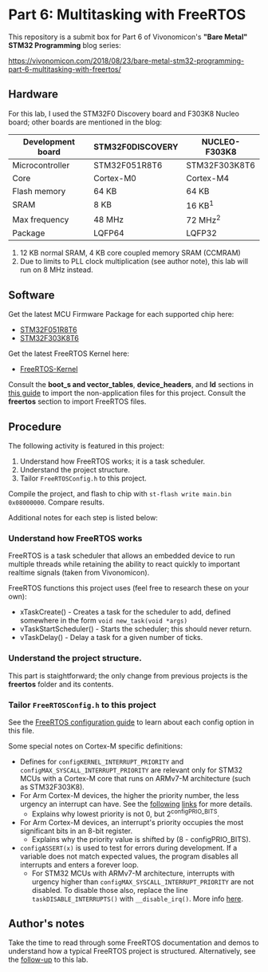 # Part 6: Multitasking with FreeRTOS
This repository is a submit box for Part 6 of Vivonomicon's **"Bare Metal" STM32 Programming** blog series:

https://vivonomicon.com/2018/08/23/bare-metal-stm32-programming-part-6-multitasking-with-freertos/

## Hardware
For this lab, I used the STM32F0 Discovery board and F303K8 Nucleo board; other boards are mentioned in the blog:

Development board | STM32F0DISCOVERY | NUCLEO-F303K8
------------------|------------------|---------------
Microcontroller   | STM32F051R8T6    | STM32F303K8T6
Core              | Cortex-M0        | Cortex-M4
Flash memory      | 64 KB            | 64 KB
SRAM              | 8 KB             | 16 KB<sup>1</sup>
Max frequency     | 48 MHz           | 72 MHz<sup>2</sup>
Package           | LQFP64           | LQFP32

1. 12 KB normal SRAM, 4 KB core coupled memory SRAM (CCMRAM)
2. Due to limits to PLL clock multiplication (see author note), this lab will run on 8 MHz instead.

## Software
Get the latest MCU Firmware Package for each supported chip here:
* [STM32F051R8T6](https://github.com/STMicroelectronics/STM32CubeF0 "STM32CubeF0")
* [STM32F303K8T6](https://github.com/STMicroelectronics/STM32CubeF3 "STM32CubeF3")

Get the latest FreeRTOS Kernel here:
* [FreeRTOS-Kernel](https://github.com/FreeRTOS/FreeRTOS-Kernel "FreeRTOS kernel only")

Consult the **boot_s and vector_tables**, **device_headers**, and **ld** sections in [this guide](../../import-files.md) to import the non-application files for this project. Consult the **freertos** section to import FreeRTOS files.

## Procedure
The following activity is featured in this project:
1. Understand how FreeRTOS works; it is a task scheduler.
2. Understand the project structure.
3. Tailor `FreeRTOSConfig.h` to this project.

Compile the project, and flash to chip with `st-flash write main.bin 0x08000000`. Compare results.

Additional notes for each step is listed below:

### Understand how FreeRTOS works
FreeRTOS is a task scheduler that allows an embedded device to run multiple threads while retaining the ability to react quickly to important realtime signals (taken from Vivonomicon).

FreeRTOS functions this project uses (feel free to research these on your own):
* xTaskCreate() - Creates a task for the scheduler to add, defined somewhere in the form
`void new_task(void *args)`
* vTaskStartScheduler() - Starts the scheduler; this should never return.
* vTaskDelay() - Delay a task for a given number of ticks. 

### Understand the project structure.
This part is staightforward; the only change from previous projects is the **freertos** folder and its contents.

### Tailor `FreeRTOSConfig.h` to this project
See the [FreeRTOS configuration guide](https://www.freertos.org/a00110.html) to learn about each config option in this file.

Some special notes on Cortex-M specific definitions:
* Defines for `configKERNEL_INTERRUPT_PRIORITY` and `configMAX_SYSCALL_INTERRUPT_PRIORITY` are relevant only for STM32 MCUs with a Cortex-M core that runs on ARMv7-M architecture (such as STM32F303K8).
* For Arm Cortex-M devices, the higher the priority number, the less urgency an interrupt can have. See the [following](https://community.arm.com/arm-community-blogs/b/embedded-blog/posts/cutting-through-the-confusion-with-arm-cortex-m-interrupt-priorities "ARM community blogs") [links](https://www.freertos.org/RTOS-Cortex-M3-M4.html "FreeRTOS note for Cortex-M") for more details.
  * Explains why lowest priority is not 0, but 2<sup>configPRIO_BITS</sup>.
* For Arm Cortex-M devices, an interrupt's priority occupies the most significant bits in an 8-bit register.
  * Explains why the priority value is shifted by (8 - configPRIO_BITS).
* `configASSERT(x)` is used to test for errors during development. If a variable does not match expected values, the program disables all interrupts and enters a forever loop.
  * For STM32 MCUs with ARMv7-M architecture, interrupts with urgency higher than `configMAX_SYSCALL_INTERRUPT_PRIORITY` are not disabled. To disable those also, replace the line `taskDISABLE_INTERRUPTS()` with `__disable_irq()`. More info [here](https://forums.freertos.org/t/how-to-disable-interrupt-on-cortex-m/10046/2 "FreeRTOS forum answer").

## Author's notes
Take the time to read through some FreeRTOS documentation and demos to understand how a typical FreeRTOS project is structured. Alternatively, see the [follow-up](../part6-followup) to this lab.

